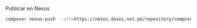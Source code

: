Publicar en Nexus

```bash
composer nexus-push --url=https://nexus.daxes.net.pe/repository/composer-jaguar dev-master
```

